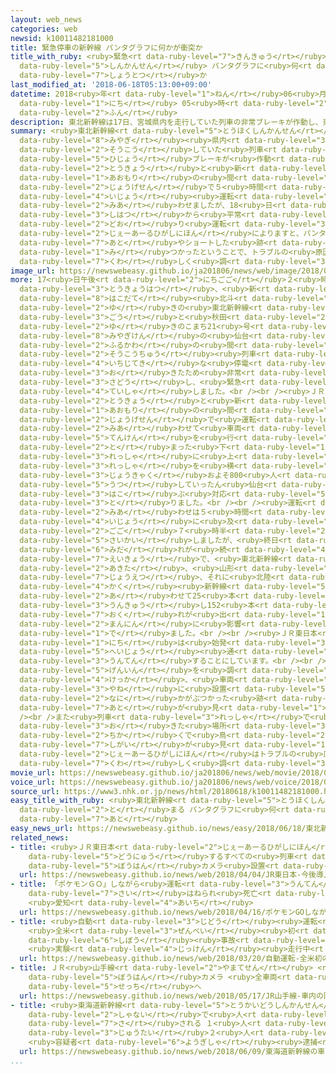 ```yaml
---
layout: web_news
categories: web
newsid: k10011482181000
title: 緊急停車の新幹線 パンタグラフに何かが衝突か
title_with_ruby: <ruby>緊急<rt data-ruby-level="7">きんきゅう</rt></ruby><ruby>停車<rt data-ruby-level="4">ていしゃ</rt></ruby>の<ruby>新幹線<rt
  data-ruby-level="5">しんかんせん</rt></ruby> パンタグラフに<ruby>何<rt data-ruby-level="2">なに</rt></ruby>かが<ruby>衝突<rt
  data-ruby-level="7">しょうとつ</rt></ruby>か
last_modified_at: '2018-06-18T05:13:00+09:00'
datetime: 2018<ruby>年<rt data-ruby-level="1">ねん</rt></ruby>06<ruby>月<rt data-ruby-level="1">がつ</rt></ruby>18<ruby>日<rt
  data-ruby-level="1">にち</rt></ruby> 05<ruby>時<rt data-ruby-level="2">じ</rt></ruby>13<ruby>分<rt
  data-ruby-level="2">ふん</rt></ruby>
description: 東北新幹線は17日、宮城県内を走行していた列車の非常ブレーキが作動し、東京と新青森の間の上下線で５時間以上運転を見合わせましたが、18日は始発から平常通り運転することにしています。ＪＲ東日本によりますと、パンタグラフに何かがぶつかった跡やショートした跡が見つかったということで、トラブルの原因をさらに詳しく調べることにしています。
summary: <ruby>東北新幹線<rt data-ruby-level="5">とうほくしんかんせん</rt></ruby>は17<ruby>日<rt data-ruby-level="1">にち</rt></ruby>、<ruby>宮城<rt
  data-ruby-level="8">みやぎ</rt></ruby><ruby>県内<rt data-ruby-level="3">けんない</rt></ruby>を<ruby>走行<rt
  data-ruby-level="2">そうこう</rt></ruby>していた<ruby>列車<rt data-ruby-level="3">れっしゃ</rt></ruby>の<ruby>非常<rt
  data-ruby-level="5">ひじょう</rt></ruby>ブレーキが<ruby>作動<rt data-ruby-level="3">さどう</rt></ruby>し、<ruby>東京<rt
  data-ruby-level="2">とうきょう</rt></ruby>と<ruby>新<rt data-ruby-level="2">しん</rt></ruby><ruby>青森<rt
  data-ruby-level="1">あおもり</rt></ruby>の<ruby>間<rt data-ruby-level="2">あいだ</rt></ruby>の<ruby>上下線<rt
  data-ruby-level="2">じょうげせん</rt></ruby>で５<ruby>時間<rt data-ruby-level="2">じかん</rt></ruby><ruby>以上<rt
  data-ruby-level="4">いじょう</rt></ruby><ruby>運転<rt data-ruby-level="3">うんてん</rt></ruby>を<ruby>見合<rt
  data-ruby-level="2">みあ</rt></ruby>わせましたが、18<ruby>日<rt data-ruby-level="1">にち</rt></ruby>は<ruby>始発<rt
  data-ruby-level="3">しはつ</rt></ruby>から<ruby>平常<rt data-ruby-level="5">へいじょう</rt></ruby><ruby>通<rt
  data-ruby-level="2">どお</rt></ruby>り<ruby>運転<rt data-ruby-level="3">うんてん</rt></ruby>することにしています。<ruby>ＪＲ東日本<rt
  data-ruby-level="2">じぇーあーるひがしにほん</rt></ruby>によりますと、パンタグラフに<ruby>何<rt data-ruby-level="2">なに</rt></ruby>かがぶつかった<ruby>跡<rt
  data-ruby-level="7">あと</rt></ruby>やショートした<ruby>跡<rt data-ruby-level="7">あと</rt></ruby>が<ruby>見<rt
  data-ruby-level="1">み</rt></ruby>つかったということで、トラブルの<ruby>原因<rt data-ruby-level="5">げんいん</rt></ruby>をさらに<ruby>詳<rt
  data-ruby-level="7">くわ</rt></ruby>しく<ruby>調<rt data-ruby-level="3">しら</rt></ruby>べることにしています。
image_url: https://newswebeasy.github.io/ja201806/news/web/image/2018/06/18/K10011482181_1806180512_1806180513_01_03.jpg
more: 17<ruby>日午後<rt data-ruby-level="2">にちごご</rt></ruby>２<ruby>時前<rt data-ruby-level="2">じまえ</rt></ruby>、<ruby>東京発<rt
  data-ruby-level="3">とうきょうはつ</rt></ruby>、<ruby>新<rt data-ruby-level="2">しん</rt></ruby><ruby>函館<rt
  data-ruby-level="8">はこだて</rt></ruby><ruby>北斗<rt data-ruby-level="7">ほくと</rt></ruby><ruby>行<rt
  data-ruby-level="2">ゆ</rt></ruby>きの<ruby>東北新幹線<rt data-ruby-level="5">とうほくしんかんせん</rt></ruby>、はやぶさ21<ruby>号<rt
  data-ruby-level="3">ごう</rt></ruby>と<ruby>秋田<rt data-ruby-level="2">あきた</rt></ruby><ruby>行<rt
  data-ruby-level="2">ゆ</rt></ruby>きのこまち21<ruby>号<rt data-ruby-level="3">ごう</rt></ruby>が、<ruby>宮城県<rt
  data-ruby-level="8">みやぎけん</rt></ruby>の<ruby>仙台<rt data-ruby-level="7">せんだい</rt></ruby>と<ruby>古川<rt
  data-ruby-level="2">ふるかわ</rt></ruby>の<ruby>間<rt data-ruby-level="2">あいだ</rt></ruby>を<ruby>走行中<rt
  data-ruby-level="2">そうこうちゅう</rt></ruby><ruby>列車<rt data-ruby-level="3">れっしゃ</rt></ruby>で<ruby>一時的<rt
  data-ruby-level="4">いちじてき</rt></ruby>な<ruby>停電<rt data-ruby-level="4">ていでん</rt></ruby>が<ruby>起<rt
  data-ruby-level="3">お</rt></ruby>きたため<ruby>非常<rt data-ruby-level="5">ひじょう</rt></ruby>ブレーキが<ruby>作動<rt
  data-ruby-level="3">さどう</rt></ruby>し、<ruby>緊急<rt data-ruby-level="7">きんきゅう</rt></ruby><ruby>停車<rt
  data-ruby-level="4">ていしゃ</rt></ruby>しました。<br /><br /><ruby>ＪＲ東日本<rt data-ruby-level="2">じぇーあーるひがしにほん</rt></ruby>は<ruby>東京<rt
  data-ruby-level="2">とうきょう</rt></ruby>と<ruby>新<rt data-ruby-level="2">しん</rt></ruby><ruby>青森<rt
  data-ruby-level="1">あおもり</rt></ruby>の<ruby>間<rt data-ruby-level="2">あいだ</rt></ruby>の<ruby>上下線<rt
  data-ruby-level="2">じょうげせん</rt></ruby>で<ruby>運転<rt data-ruby-level="3">うんてん</rt></ruby>を<ruby>見合<rt
  data-ruby-level="2">みあ</rt></ruby>わせて<ruby>車両<rt data-ruby-level="3">しゃりょう</rt></ruby>の<ruby>点検<rt
  data-ruby-level="5">てんけん</rt></ruby>を<ruby>行<rt data-ruby-level="2">おこな</rt></ruby>い、<ruby>止<rt
  data-ruby-level="2">と</rt></ruby>まった<ruby>下<rt data-ruby-level="1">くだ</rt></ruby>りの<ruby>列車<rt
  data-ruby-level="3">れっしゃ</rt></ruby>に<ruby>上<rt data-ruby-level="1">のぼ</rt></ruby>りの<ruby>列車<rt
  data-ruby-level="3">れっしゃ</rt></ruby>を<ruby>横<rt data-ruby-level="3">よこ</rt></ruby>づけし、<ruby>乗客<rt
  data-ruby-level="3">じょうきゃく</rt></ruby>およそ800<ruby>人<rt data-ruby-level="1">にん</rt></ruby>を<ruby>移<rt
  data-ruby-level="5">うつ</rt></ruby>していったん<ruby>仙台<rt data-ruby-level="7">せんだい</rt></ruby>に<ruby>運<rt
  data-ruby-level="3">はこ</rt></ruby>ぶ<ruby>対応<rt data-ruby-level="5">たいおう</rt></ruby>を<ruby>取<rt
  data-ruby-level="3">と</rt></ruby>りました。<br /><br /><ruby>運転<rt data-ruby-level="3">うんてん</rt></ruby>の<ruby>見合<rt
  data-ruby-level="2">みあ</rt></ruby>わせは５<ruby>時間<rt data-ruby-level="2">じかん</rt></ruby><ruby>以上<rt
  data-ruby-level="4">いじょう</rt></ruby>に<ruby>及<rt data-ruby-level="7">およ</rt></ruby>び、<ruby>午後<rt
  data-ruby-level="2">ごご</rt></ruby>７<ruby>時半<rt data-ruby-level="2">じはん</rt></ruby>すぎに<ruby>再開<rt
  data-ruby-level="5">さいかい</rt></ruby>しましたが、<ruby>終日<rt data-ruby-level="3">しゅうじつ</rt></ruby>、ダイヤの<ruby>乱<rt
  data-ruby-level="6">みだ</rt></ruby>れが<ruby>続<rt data-ruby-level="4">つづ</rt></ruby>きました。この<ruby>影響<rt
  data-ruby-level="7">えいきょう</rt></ruby>で、<ruby>東北新幹線<rt data-ruby-level="5">とうほくしんかんせん</rt></ruby>をはじめ<ruby>秋田<rt
  data-ruby-level="2">あきた</rt></ruby>、<ruby>山形<rt data-ruby-level="2">やまがた</rt></ruby>、<ruby>上越<rt
  data-ruby-level="7">じょうえつ</rt></ruby>、それに<ruby>北陸<rt data-ruby-level="4">ほくりく</rt></ruby>の<ruby>各<rt
  data-ruby-level="4">かく</rt></ruby><ruby>新幹線<rt data-ruby-level="5">しんかんせん</rt></ruby>で<ruby>合<rt
  data-ruby-level="2">あ</rt></ruby>わせて25<ruby>本<rt data-ruby-level="1">ほん</rt></ruby>が<ruby>運休<rt
  data-ruby-level="3">うんきゅう</rt></ruby>し152<ruby>本<rt data-ruby-level="1">ほん</rt></ruby>に<ruby>遅<rt
  data-ruby-level="7">おく</rt></ruby>れが<ruby>出<rt data-ruby-level="1">で</rt></ruby>たためおよそ15<ruby>万人<rt
  data-ruby-level="2">まんにん</rt></ruby>に<ruby>影響<rt data-ruby-level="7">えいきょう</rt></ruby>が<ruby>出<rt
  data-ruby-level="1">で</rt></ruby>ました。<br /><br /><ruby>ＪＲ東日本<rt data-ruby-level="2">じぇーあーるひがしにほん</rt></ruby>は18<ruby>日<rt
  data-ruby-level="1">にち</rt></ruby>は<ruby>始発<rt data-ruby-level="3">しはつ</rt></ruby>から<ruby>平常<rt
  data-ruby-level="5">へいじょう</rt></ruby><ruby>通<rt data-ruby-level="2">どお</rt></ruby>り<ruby>運転<rt
  data-ruby-level="3">うんてん</rt></ruby>することにしています。<br /><br /><ruby>ＪＲ東日本<rt data-ruby-level="2">じぇーあーるひがしにほん</rt></ruby>によりますとトラブルの<ruby>原因<rt
  data-ruby-level="5">げんいん</rt></ruby>を<ruby>調<rt data-ruby-level="3">しら</rt></ruby>べた<ruby>結果<rt
  data-ruby-level="4">けっか</rt></ruby>、<ruby>車両<rt data-ruby-level="3">しゃりょう</rt></ruby>の<ruby>屋根<rt
  data-ruby-level="3">やね</rt></ruby>に<ruby>設置<rt data-ruby-level="5">せっち</rt></ruby>されたパンタグラフに<ruby>何<rt
  data-ruby-level="2">なに</rt></ruby>かがぶつかった<ruby>跡<rt data-ruby-level="7">あと</rt></ruby>やショートした<ruby>跡<rt
  data-ruby-level="7">あと</rt></ruby>が<ruby>見<rt data-ruby-level="1">み</rt></ruby>つかったということです。<br
  /><br />また<ruby>列車<rt data-ruby-level="3">れっしゃ</rt></ruby>で<ruby>停電<rt data-ruby-level="4">ていでん</rt></ruby>が<ruby>起<rt
  data-ruby-level="3">お</rt></ruby>きた<ruby>場所<rt data-ruby-level="3">ばしょ</rt></ruby>の<ruby>近<rt
  data-ruby-level="2">ちか</rt></ruby>くで<ruby>鳥<rt data-ruby-level="2">とり</rt></ruby>の<ruby>死骸<rt
  data-ruby-level="7">しがい</rt></ruby>が<ruby>見<rt data-ruby-level="1">み</rt></ruby>つかったということです。<ruby>ＪＲ東日本<rt
  data-ruby-level="2">じぇーあーるひがしにほん</rt></ruby>はトラブルの<ruby>原因<rt data-ruby-level="5">げんいん</rt></ruby>をさらに<ruby>詳<rt
  data-ruby-level="7">くわ</rt></ruby>しく<ruby>調<rt data-ruby-level="3">しら</rt></ruby>べることにしています。
movie_url: https://newswebeasy.github.io/ja201806/news/web/movie/2018/06/18/k10011482181_201806180512_201806180513.mp4
voice_url: https://newswebeasy.github.io/ja201806/news/web/voice/2018/06/18/k10011482181_201806180512_201806180513.mp3
source_url: https://www3.nhk.or.jp/news/html/20180618/k10011482181000.html
easy_title_with_ruby: <ruby>東北新幹線<rt data-ruby-level="5">とうほくしんかんせん</rt></ruby>が<ruby>止<rt
  data-ruby-level="2">と</rt></ruby>まる パンタグラフに<ruby>何<rt data-ruby-level="2">なに</rt></ruby>かがぶつかった<ruby>跡<rt
  data-ruby-level="7">あと</rt></ruby>
easy_news_url: https://newswebeasy.github.io/news/easy/2018/06/18/東北新幹線が止まる-パンタグラフに何かがぶつかった跡
related_news:
- title: <ruby>ＪＲ東日本<rt data-ruby-level="2">じぇーあーるひがしにほん</rt></ruby> <ruby>今後<rt data-ruby-level="2">こんご</rt></ruby><ruby>導入<rt
    data-ruby-level="5">どうにゅう</rt></ruby>するすべての<ruby>列車<rt data-ruby-level="3">れっしゃ</rt></ruby>に<ruby>防犯<rt
    data-ruby-level="5">ぼうはん</rt></ruby>カメラ<ruby>設置<rt data-ruby-level="5">せっち</rt></ruby>
  url: https://newswebeasy.github.io/news/web/2018/04/04/JR東日本-今後導入するすべての列車に防犯カメラ設置
- title: 「ポケモンＧＯ」しながら<ruby>運転<rt data-ruby-level="3">うんてん</rt></ruby>か 85<ruby>歳<rt
    data-ruby-level="7">さい</rt></ruby>はねられ<ruby>死亡<rt data-ruby-level="6">しぼう</rt></ruby>
    <ruby>愛知<rt data-ruby-level="4">あいち</rt></ruby>
  url: https://newswebeasy.github.io/news/web/2018/04/16/ポケモンGOしながら運転か-85歳はねられ死亡-愛知
- title: <ruby>自動<rt data-ruby-level="3">じどう</rt></ruby><ruby>運転<rt data-ruby-level="3">うんてん</rt></ruby>
    <ruby>全米<rt data-ruby-level="3">ぜんべい</rt></ruby><ruby>初<rt data-ruby-level="4">はつ</rt></ruby>の<ruby>死亡<rt
    data-ruby-level="6">しぼう</rt></ruby><ruby>事故<rt data-ruby-level="5">じこ</rt></ruby>
    <ruby>実験<rt data-ruby-level="4">じっけん</rt></ruby><ruby>走行中<rt data-ruby-level="2">そうこうちゅう</rt></ruby>
  url: https://newswebeasy.github.io/news/web/2018/03/20/自動運転-全米初の死亡事故-実験走行中
- title: ＪＲ<ruby>山手線<rt data-ruby-level="2">やまてせん</rt></ruby> <ruby>車内<rt data-ruby-level="2">しゃない</rt></ruby>の<ruby>防犯<rt
    data-ruby-level="5">ぼうはん</rt></ruby>カメラ <ruby>全車両<rt data-ruby-level="3">ぜんしゃりょう</rt></ruby>に<ruby>設置<rt
    data-ruby-level="5">せっち</rt></ruby>へ
  url: https://newswebeasy.github.io/news/web/2018/05/17/JR山手線-車内の防犯カメラ-全車両に設置へ
- title: <ruby>東海道新幹線<rt data-ruby-level="5">とうかいどうしんかんせん</rt></ruby>の<ruby>車内<rt
    data-ruby-level="2">しゃない</rt></ruby>で<ruby>人<rt data-ruby-level="1">ひと</rt></ruby><ruby>刺<rt
    data-ruby-level="7">さ</rt></ruby>される １<ruby>人<rt data-ruby-level="1">にん</rt></ruby><ruby>重体<rt
    data-ruby-level="3">じゅうたい</rt></ruby>２<ruby>人<rt data-ruby-level="1">にん</rt></ruby>けが
    <ruby>容疑者<rt data-ruby-level="6">ようぎしゃ</rt></ruby><ruby>逮捕<rt data-ruby-level="7">たいほ</rt></ruby>
  url: https://newswebeasy.github.io/news/web/2018/06/09/東海道新幹線の車内で人刺される-1人重体2人けが-容疑者逮捕
...
```

